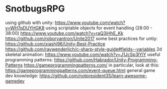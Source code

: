 # SnotbugsRPG
 
using github with unity:
    https://www.youtube.com/watch?v=WH7qDUYHGK8
using scriptable objects for event handling
    (28:00 - 38:00) https://www.youtube.com/watch?v=raQ3iHhE_Kk
    https://github.com/roboryantron/Unite2017
some best practices for untiy:
    https://github.com/xiashj96/Unity-Best-Practice
    https://github.com/raywenderlich/c-sharp-style-guide#fields--variables
2d skeletal animation:
    https://www.youtube.com/watch?v=J1JcSp3lYiY
useful programming patterns:
    https://github.com/Habrador/Unity-Programming-Patterns
    https://gameprogrammingpatterns.com/
    in particular, look at this:
        https://gameprogrammingpatterns.com/event-queue.html
general game dev knowledge:
    https://github.com/notpresident35/learn-awesome-gamedev